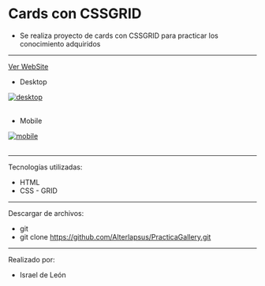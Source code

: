 # Cards con CSSGRID
- Se realiza proyecto de cards con CSSGRID para practicar los conocimiento adquiridos

---
<a href="https://cardspractica.netlify.app/">Ver WebSite</a>

- Desktop

<a href="https://postimg.cc/14gQt2GK" target="_blank"><img src="https://i.postimg.cc/SQdNZpjH/desktop.png" alt="desktop"/></a><br/><br/>



- Mobile

<a href="https://postimages.org/" target="_blank"><img src="https://i.postimg.cc/vHm8kSVT/mobile.png" alt="mobile"/></a><br/><br/>


---

Tecnologías utilizadas:

- HTML 
- CSS - GRID

---


Descargar de archivos: 

- git 
- git clone https://github.com/Alterlapsus/PracticaGallery.git

---

Realizado por: 

- Israel de León 


